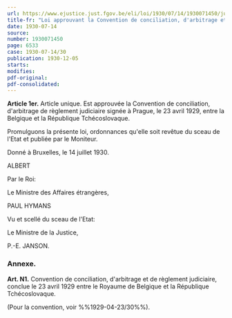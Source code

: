 ```yaml
---
url: https://www.ejustice.just.fgov.be/eli/loi/1930/07/14/1930071450/justel
title-fr: "Loi approuvant la Convention de conciliation, d'arbitrage et de règlement, judiciaire, conclue le 23 avril 1929 entre la Belgique et la Republique Tchécoslovaque."
date: 1930-07-14
source:
number: 1930071450
page: 6533
case: 1930-07-14/30
publication: 1930-12-05
starts:
modifies:
pdf-original:
pdf-consolidated:
---
```


**Article 1er.** Article unique. Est approuvée la Convention de conciliation, d'arbitrage de règlement judiciaire signée à Prague, le 23 avril 1929, entre la Belgique et la République Tchécoslovaque.

Promulguons la présente loi, ordonnances qu'elle soit revêtue du sceau de l'Etat et publiée par le Moniteur.

Donné à Bruxelles, le 14 juillet 1930.

ALBERT

Par le Roi:

Le Ministre des Affaires étrangères,

PAUL HYMANS

Vu et scellé du sceau de l'Etat:

Le Ministre de la Justice,

P.-E. JANSON.

### Annexe.

**Art. N1.** Convention de conciliation, d'arbitrage et de règlement judiciaire, conclue le 23 avril 1929 entre le Royaume de Belgique et la République Tchécoslovaque.

(Pour la convention, voir %%1929-04-23/30%%).

